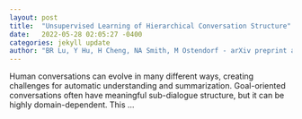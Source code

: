 ```yaml
---
layout: post
title:  "Unsupervised Learning of Hierarchical Conversation Structure"
date:   2022-05-28 02:05:27 -0400
categories: jekyll update
author: "BR Lu, Y Hu, H Cheng, NA Smith, M Ostendorf - arXiv preprint arXiv:2205.12244, 2022"
---
```

Human conversations can evolve in many different ways, creating challenges for automatic understanding and summarization. Goal-oriented conversations often have meaningful sub-dialogue structure, but it can be highly domain-dependent. This …